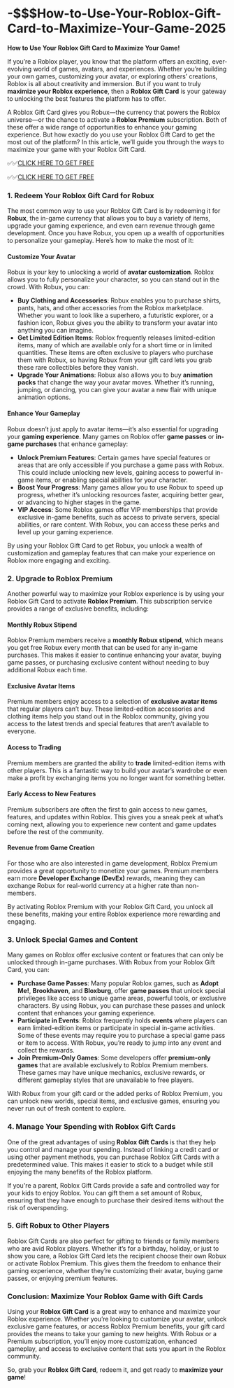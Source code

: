 # -$$$How-to-Use-Your-Roblox-Gift-Card-to-Maximize-Your-Game-2025

**How to Use Your Roblox Gift Card to Maximize Your Game!**

If you’re a Roblox player, you know that the platform offers an exciting, ever-evolving world of games, avatars, and experiences. Whether you’re building your own games, customizing your avatar, or exploring others’ creations, Roblox is all about creativity and immersion. But if you want to truly **maximize your Roblox experience**, then a **Roblox Gift Card** is your gateway to unlocking the best features the platform has to offer. 

A Roblox Gift Card gives you Robux—the currency that powers the Roblox universe—or the chance to activate a **Roblox Premium** subscription. Both of these offer a wide range of opportunities to enhance your gaming experience. But how exactly do you use your Roblox Gift Card to get the most out of the platform? In this article, we’ll guide you through the ways to maximize your game with your Roblox Gift Card.

✅✅[CLICK HERE TO GET FREE](https://tinyurl.com/ycy7cnvj)

✅✅[CLICK HERE TO GET FREE](https://tinyurl.com/ycy7cnvj)

### **1. Redeem Your Roblox Gift Card for Robux**

The most common way to use your Roblox Gift Card is by redeeming it for **Robux**, the in-game currency that allows you to buy a variety of items, upgrade your gaming experience, and even earn revenue through game development. Once you have Robux, you open up a wealth of opportunities to personalize your gameplay. Here’s how to make the most of it:

#### **Customize Your Avatar**
Robux is your key to unlocking a world of **avatar customization**. Roblox allows you to fully personalize your character, so you can stand out in the crowd. With Robux, you can:

- **Buy Clothing and Accessories**: Robux enables you to purchase shirts, pants, hats, and other accessories from the Roblox marketplace. Whether you want to look like a superhero, a futuristic explorer, or a fashion icon, Robux gives you the ability to transform your avatar into anything you can imagine.
- **Get Limited Edition Items**: Roblox frequently releases limited-edition items, many of which are available only for a short time or in limited quantities. These items are often exclusive to players who purchase them with Robux, so having Robux from your gift card lets you grab these rare collectibles before they vanish.
- **Upgrade Your Animations**: Robux also allows you to buy **animation packs** that change the way your avatar moves. Whether it’s running, jumping, or dancing, you can give your avatar a new flair with unique animation options.

#### **Enhance Your Gameplay**
Robux doesn’t just apply to avatar items—it’s also essential for upgrading your **gaming experience**. Many games on Roblox offer **game passes** or **in-game purchases** that enhance gameplay:

- **Unlock Premium Features**: Certain games have special features or areas that are only accessible if you purchase a game pass with Robux. This could include unlocking new levels, gaining access to powerful in-game items, or enabling special abilities for your character.
- **Boost Your Progress**: Many games allow you to use Robux to speed up progress, whether it’s unlocking resources faster, acquiring better gear, or advancing to higher stages in the game.
- **VIP Access**: Some Roblox games offer VIP memberships that provide exclusive in-game benefits, such as access to private servers, special abilities, or rare content. With Robux, you can access these perks and level up your gaming experience.

By using your Roblox Gift Card to get Robux, you unlock a wealth of customization and gameplay features that can make your experience on Roblox more engaging and exciting.

### **2. Upgrade to Roblox Premium**

Another powerful way to maximize your Roblox experience is by using your Roblox Gift Card to activate **Roblox Premium**. This subscription service provides a range of exclusive benefits, including:

#### **Monthly Robux Stipend**
Roblox Premium members receive a **monthly Robux stipend**, which means you get free Robux every month that can be used for any in-game purchases. This makes it easier to continue enhancing your avatar, buying game passes, or purchasing exclusive content without needing to buy additional Robux each time.

#### **Exclusive Avatar Items**
Premium members enjoy access to a selection of **exclusive avatar items** that regular players can’t buy. These limited-edition accessories and clothing items help you stand out in the Roblox community, giving you access to the latest trends and special features that aren’t available to everyone.

#### **Access to Trading**
Premium members are granted the ability to **trade** limited-edition items with other players. This is a fantastic way to build your avatar’s wardrobe or even make a profit by exchanging items you no longer want for something better.

#### **Early Access to New Features**
Premium subscribers are often the first to gain access to new games, features, and updates within Roblox. This gives you a sneak peek at what’s coming next, allowing you to experience new content and game updates before the rest of the community.

#### **Revenue from Game Creation**
For those who are also interested in game development, Roblox Premium provides a great opportunity to monetize your games. Premium members earn more **Developer Exchange (DevEx)** rewards, meaning they can exchange Robux for real-world currency at a higher rate than non-members.

By activating Roblox Premium with your Roblox Gift Card, you unlock all these benefits, making your entire Roblox experience more rewarding and engaging.

### **3. Unlock Special Games and Content**

Many games on Roblox offer exclusive content or features that can only be unlocked through in-game purchases. With Robux from your Roblox Gift Card, you can:

- **Purchase Game Passes**: Many popular Roblox games, such as **Adopt Me!**, **Brookhaven**, and **Bloxburg**, offer **game passes** that unlock special privileges like access to unique game areas, powerful tools, or exclusive characters. By using Robux, you can purchase these passes and unlock content that enhances your gaming experience.
- **Participate in Events**: Roblox frequently holds **events** where players can earn limited-edition items or participate in special in-game activities. Some of these events may require you to purchase a special game pass or item to access. With Robux, you’re ready to jump into any event and collect the rewards.
- **Join Premium-Only Games**: Some developers offer **premium-only games** that are available exclusively to Roblox Premium members. These games may have unique mechanics, exclusive rewards, or different gameplay styles that are unavailable to free players.

With Robux from your gift card or the added perks of Roblox Premium, you can unlock new worlds, special items, and exclusive games, ensuring you never run out of fresh content to explore.

### **4. Manage Your Spending with Roblox Gift Cards**

One of the great advantages of using **Roblox Gift Cards** is that they help you control and manage your spending. Instead of linking a credit card or using other payment methods, you can purchase Roblox Gift Cards with a predetermined value. This makes it easier to stick to a budget while still enjoying the many benefits of the Roblox platform.

If you're a parent, Roblox Gift Cards provide a safe and controlled way for your kids to enjoy Roblox. You can gift them a set amount of Robux, ensuring that they have enough to purchase their desired items without the risk of overspending.

### **5. Gift Robux to Other Players**

Roblox Gift Cards are also perfect for gifting to friends or family members who are avid Roblox players. Whether it’s for a birthday, holiday, or just to show you care, a Roblox Gift Card lets the recipient choose their own Robux or activate Roblox Premium. This gives them the freedom to enhance their gaming experience, whether they’re customizing their avatar, buying game passes, or enjoying premium features.

### **Conclusion: Maximize Your Roblox Game with Gift Cards**

Using your **Roblox Gift Card** is a great way to enhance and maximize your Roblox experience. Whether you’re looking to customize your avatar, unlock exclusive game features, or access Roblox Premium benefits, your gift card provides the means to take your gaming to new heights. With Robux or a Premium subscription, you’ll enjoy more customization, enhanced gameplay, and access to exclusive content that sets you apart in the Roblox community.

So, grab your **Roblox Gift Card**, redeem it, and get ready to **maximize your game**!
